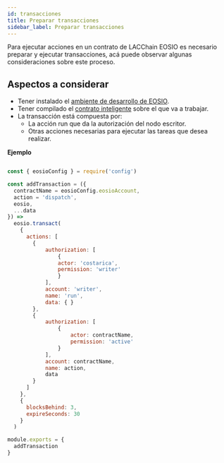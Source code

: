 ```yaml
---
id: transacciones
title: Preparar transacciones
sidebar_label: Preparar transacciones
---
```


Para ejecutar acciones en un contrato de LACChain EOSIO es necesario preparar y ejecutar transacciones, acá puede observar algunas consideraciones sobre este proceso.

## Aspectos a considerar
- Tener instalado el [ambiente de desarrollo de EOSIO](./ambiente-desarrollo).
- Tener compilado el [contrato inteligente](./desplegar-contrato-inteligente) sobre el que va a trabajar.
- La transacción está compuesta por:
  - La acción run que da la autorización del nodo escritor.
  - Otras acciones necesarias para ejecutar las tareas que desea realizar.

**Ejemplo**

```javaScript title="transacction.js"

const { eosioConfig } = require('config')

const addTransaction = ({
  contractName = eosioConfig.eosioAccount,
  action = 'dispatch',
  eosio,
  ...data
}) =>
  eosio.transact(
    {
      actions: [
        {
            authorization: [
                {
                actor: 'costarica',
                permission: 'writer'
                }
            ],
            account: 'writer',
            name: 'run',
            data: { }
        },
        {
            authorization: [
                {
                    actor: contractName,
                    permission: 'active'
                }
            ],
            account: contractName,
            name: action,
            data
        }
      ]
    },
    {
      blocksBehind: 3,
      expireSeconds: 30
    }
  )

module.exports = {
  addTransaction
}

```